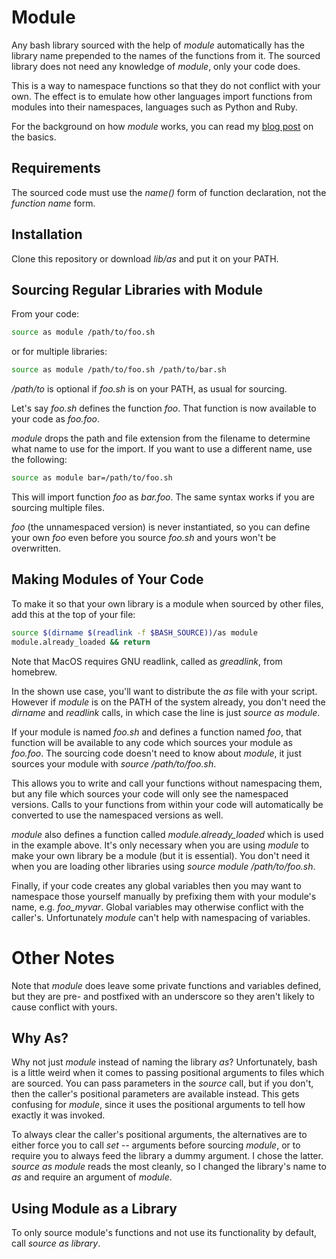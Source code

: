 Module
======

Any bash library sourced with the help of *module* automatically has the
library name prepended to the names of the functions from it. The
sourced library does not need any knowledge of *module*, only your code
does.

This is a way to namespace functions so that they do not conflict with
your own. The effect is to emulate how other languages import functions
from modules into their namespaces, languages such as Python and Ruby.

For the background on how *module* works, you can read my [blog post] on
the basics.

Requirements
------------

The sourced code must use the *name()* form of function declaration, not
the *function name* form.

Installation
------------

Clone this repository or download *lib/as* and put it on your PATH.

Sourcing Regular Libraries with Module
--------------------------------------

From your code:

``` bash
source as module /path/to/foo.sh
```

or for multiple libraries:

``` bash
source as module /path/to/foo.sh /path/to/bar.sh
```

*/path/to* is optional if *foo.sh* is on your PATH, as usual for
sourcing.

Let's say *foo.sh* defines the function *foo*. That function is now
available to your code as *foo.foo*.

*module* drops the path and file extension from the filename to
determine what name to use for the import. If you want to use a
different name, use the following:

``` bash
source as module bar=/path/to/foo.sh
```

This will import function *foo* as *bar.foo*. The same syntax works if
you are sourcing multiple files.

*foo* (the unnamespaced version) is never instantiated, so you can
define your own *foo* even before you source *foo.sh* and yours won't be
overwritten.

Making Modules of Your Code
---------------------------

To make it so that your own library is a module when sourced by other
files, add this at the top of your file:

``` bash
source $(dirname $(readlink -f $BASH_SOURCE))/as module
module.already_loaded && return
```

Note that MacOS requires GNU readlink, called as *greadlink*, from
homebrew.

In the shown use case, you'll want to distribute the *as* file with your
script. However if *module* is on the PATH of the system already, you
don't need the *dirname* and *readlink* calls, in which case the line is
just *source as module*.

If your module is named *foo.sh* and defines a function named *foo*,
that function will be available to any code which sources your module as
*foo.foo*. The sourcing code doesn't need to know about *module*, it
just sources your module with *source /path/to/foo.sh*.

This allows you to write and call your functions without namespacing
them, but any file which sources your code will only see the namespaced
versions. Calls to your functions from within your code will
automatically be converted to use the namespaced versions as well.

*module* also defines a function called *module.already\_loaded* which
is used in the example above. It's only necessary when you are using
*module* to make your own library be a module (but it is essential). You
don't need it when you are loading other libraries using *source module
/path/to/foo.sh*.

Finally, if your code creates any global variables then you may want to
namespace those yourself manually by prefixing them with your module's
name, e.g.  *foo_myvar*.  Global variables may otherwise conflict with
the caller's.  Unfortunately *module* can't help with namespacing of
variables.

Other Notes
===========

Note that *module* does leave some private functions and variables
defined, but they are pre- and postfixed with an underscore so they
aren't likely to cause conflict with yours.

Why As?
-------

Why not just *module* instead of naming the library *as*?
Unfortunately, bash is a little weird when it comes to passing
positional arguments to files which are sourced.  You can pass
parameters in the *source* call, but if you don't, then the caller's
positional parameters are available instead.  This gets confusing for
*module*, since it uses the positional arguments to tell how exactly it
was invoked.

To always clear the caller's positional arguments, the alternatives are
to either force you to call *set --* arguments before sourcing *module*,
or to require you to always feed the library a dummy argument.  I chose
the latter.  *source as module* reads the most cleanly, so I changed the
library's name to *as* and require an argument of *module*.

Using Module as a Library
-------------------------

To only source module's functions and not use its functionality by
default, call *source as library*.

  [blog post]: http://www.binaryphile.com/bash/2018/10/16/approach-bash-like-a-developer-part-33-modules.html

